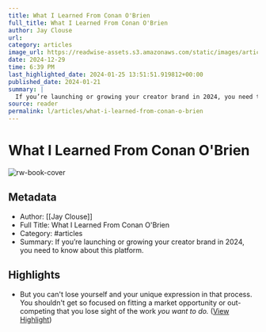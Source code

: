 ```yaml
---
title: What I Learned From Conan O'Brien
full_title: What I Learned From Conan O'Brien
author: Jay Clouse
url: 
category: articles
image_url: https://readwise-assets.s3.amazonaws.com/static/images/article4.6bc1851654a0.png
date: 2024-12-29
time: 6:39 PM
last_highlighted_date: 2024-01-25 13:51:51.919812+00:00
published_date: 2024-01-21
summary: |
  If you’re launching or growing your creator brand in 2024, you need to know about this platform.
source: reader
permalink: l/articles/what-i-learned-from-conan-o-brien
---
```

# What I Learned From Conan O'Brien

![rw-book-cover](https://readwise-assets.s3.amazonaws.com/static/images/article4.6bc1851654a0.png)

## Metadata
- Author: [[Jay Clouse]]
- Full Title: What I Learned From Conan O'Brien
- Category: #articles
- Summary: If you’re launching or growing your creator brand in 2024, you need to know about this platform.

## Highlights
- But you can't lose yourself and your unique expression in that process. You shouldn't get so focused on fitting a market opportunity or out-competing that you lose sight of the work *you want to do.* ([View Highlight](https://read.readwise.io/read/01hn0e8abvrhbrkv0ez7r34mh8))


